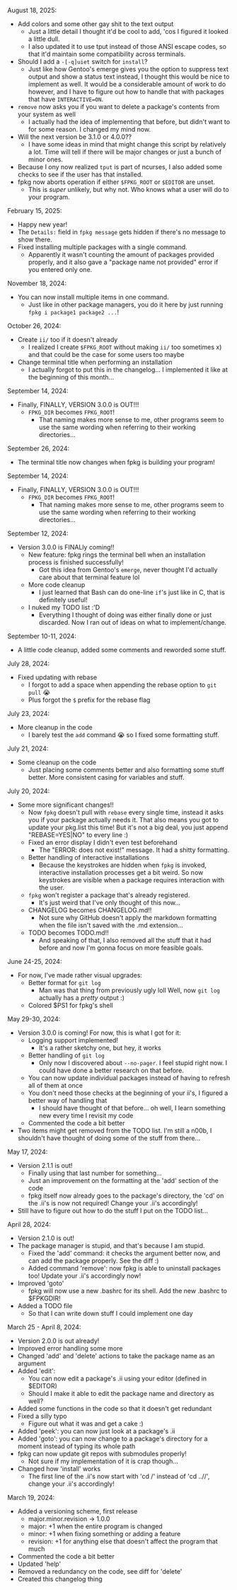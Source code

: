 August 18, 2025:
- Add colors and some other gay shit to the text output
  - Just a little detail I thought it'd be cool to add,
    'cos I figured it looked a little dull.
  - I also updated it to use tput instead of those ANSI
    escape codes, so that it'd maintain some compatibility
    across terminals.
- Should I add a `-[-q]uiet` switch for `install`?
  - Just like how Gentoo's emerge gives you the option to
    suppress text output and show a status text instead,
    I thought this would be nice to implement as well.
    It would be a considerable amount of work to do
    however, and I have to figure out how to handle that
    with packages that have `INTERACTIVE=ON`.
- `remove` now asks you if you want to delete a package's
  contents from your system as well
  - I actually had the idea of implementing that before, but
    didn't want to for some reason. I changed my mind now.
- Will the next version be 3.1.0 or 4.0.0??
  - I have some ideas in mind that might change this script by
    relatively a lot. Time will tell if there will be major
    changes or just a bunch of minor ones.
- Because I ony now realized `tput` is part of ncurses, I also
  added some checks to see if the user has that installed.
- fpkg now aborts operation if either `$FPKG_ROOT` or `$EDITOR`
  are unset.
  - This is _super_ unlikely, but why not. Who knows what a
    user will do to your program.

February 15, 2025:
- Happy new year!
- The `Details:` field in `fpkg message` gets hidden if there's
  no message to show there.
- Fixed installing multiple packages with a single command.
  - Apparently it wasn't counting the amount of packages
    provided properly, and it also gave a "package name
	not provided" error if you entered only one.

November 18, 2024:
- You can now install multiple items in one command.
  - Just like in other package managers, you do it here by
    just running `fpkg i package1 package2 ...`!

October 26, 2024:
- Create `ii/` too if it doesn't already
  - I realized I create `$FPKG_ROOT` without making `ii/`
    too sometimes x) and that could be the case for some
    users too maybe
- Change terminal title when performing an installation
  - I actually forgot to put this in the changelog... I
    implemented it like at the beginning of this month...

September 14, 2024:
- Finally, FINALLY, VERSION 3.0.0 is OUT!!!
  - `FPKG_DIR` becomes `FPKG_ROOT`!
    - That naming makes more sense to me, other programs
      seem to use the same wording when referring to their
	  working directories...

September 26, 2024:
- The terminal title now changes when fpkg is building your
  program!

September 14, 2024:
- Finally, FINALLY, VERSION 3.0.0 is OUT!!!
  - `FPKG_DIR` becomes `FPKG_ROOT`!
    - That naming makes more sense to me, other programs
      seem to use the same wording when referring to their
	  working directories...

September 12, 2024:
- Version 3.0.0 is FINALly coming!!
  - New feature: fpkg rings the terminal bell when an
    installation process is finished successfully!
    - Got this idea from Gentoo's `emerge`, never
      thought I'd actually care about that terminal
	  feature lol
  - More code cleanup
    - I just learned that Bash can do one-line `if`'s
      just like in C, that is definitely useful!
  - I nuked my TODO list :'D
    - Everything I thought of doing was either finally
      done or just discarded. Now I ran out of ideas on
	  what to implement/change.

September 10-11, 2024:
- A little code cleanup, added some comments and
  reworded some stuff.

July 28, 2024:
- Fixed updating with rebase
  - I forgot to add a space when appending the rebase
    option to `git pull` :sob:
  - Plus forgot the `$` prefix for the rebase flag

July 23, 2024:
- More cleanup in the code
  - I barely test the `add` command :sob: so I
    fixed some formatting stuff.

July 21, 2024:
- Some cleanup on the code
  - Just placing some comments better and also
    formatting some stuff better. More consistent
	casing for variables and stuff.

July 20, 2024:
- Some more significant changes!!
  - Now `fpkg` doesn't pull with `rebase` every
    single time, instead it asks you if your
	package actually needs it.
	That also means you got to update your
	pkg.list this time! But it's not a big deal,
	you just append "REBASE=YES|NO" to every line
	:)
  - Fixed an error display I didn't even test
    beforehand
	- The "ERROR: <pkg> does not exist!" message.
	  It had a shitty formatting.
  - Better handling of interactive installations
    - Because the keystrokes are hidden when `fpkg`
      is invoked, interactive installation
	  processes get a bit weird. So now keystrokes
	  are visible when a package requires
	  interaction with the user.
  - `fpkg` won't register a package that's already
    registered.
	- It's just weird that I've only thought of this
	  now...
  - CHANGELOG becomes CHANGELOG.md!!
    - Not sure why GitHub doesn't apply the
	  markdown formatting when the file isn't saved
	  with the .md extension...
  - TODO becomes TODO.md!!
    - And speaking of that, I also removed all the
	  stuff that it had before and now I'm gonna
	  focus on more feasible goals.

June 24-25, 2024:
- For now, I've made rather visual upgrades:
  - Better format for `git log`
    - Man was that thing from previously ugly loll
	  Well, now `git log` actually has a *pretty*
	  output :)
  - Colored $PS1 for fpkg's shell

May 29-30, 2024:
- Version 3.0.0 is coming! For now, this is what I
  got for it:
  - Logging support implemented!
    - It's a rather sketchy one, but hey, it works
  - Better handling of `git log`
    - Only now I discovered about `--no-pager`.
	  I feel stupid right now. I could have done a
	  better research on that before.
  - You can now update individual packages instead
    of having to refresh all of them at once
  - You don't need those checks at the beginning of
    your ii's, I figured a better way of handling
	that
	- I should have thought of that before... oh
	  well, I learn something new every time I 
	  revisit my code
  - Commented the code a bit better
- Two items might get removed from the TODO list.
  I'm still a n00b, I shouldn't have thought of
  doing some of the stuff from there...

May 17, 2024:
- Version 2.1.1 is out!
  - Finally using that last number for something...
  - Just an improvement on the formatting at the 
    'add' section of the code
  - fpkg itself now already goes to the package's
    directory, the 'cd' on the .ii's is now not
	required! Change your .ii's accordingly!
- Still have to figure out how to do the stuff I
  put on the TODO list...

April 28, 2024:
- Version 2.1.0 is out!
- The package manager is stupid, and that's because I am
  stupid.
  - Fixed the 'add' command: it checks the argument
    better now, and can add the package properly.
	See the diff :)
  - Added command 'remove': now fpkg is able to uninstall
  	packages too! Update your .ii's accordingly now!
- Improved 'goto'
  - fpkg will now use a new .bashrc for its shell. Add
    the new .bashrc to $FPKGDIR!
- Added a TODO file
  - So that I can write down stuff I could implement one
    day

March 25 - April 8, 2024:
- Version 2.0.0 is out already!
- Improved error handling some more
- Changed 'add' and 'delete' actions to take the package
  name as an argument
- Added 'edit':
  - You can now edit a package's .ii using your editor
    (defined in $EDITOR)
  - Should I make it able to edit the package name and
    directory as well?
- Added some functions in the code so that it doesn't get
  redundant
- Fixed a silly typo
  - Figure out what it was and get a cake :)
- Added 'peek': you can now just look at a package's .ii
- Added 'goto': you can now change to a package's
  directory for a moment instead of typing its whole path
- fpkg can now update git repos with submodules properly!
  - Not sure if my implementation of it is crap though...
- Changed how 'install' works
  - The first line of the .ii's now start with
    'cd <pkg>/' instead of 'cd ../<pkg>/', change your
	.ii's accordingly!

March 19, 2024:
- Added a versioning scheme, first release
  - major.minor.revision -> 1.0.0
  - major: +1 when the entire program is changed
  - minor: +1 when fixing something or adding a feature
  - revision: +1 for anything else that doesn't affect
    the program that much
- Commented the code a bit better
- Updated 'help'
- Removed a redundancy on the code, see diff for 'delete'
- Created this changelog thing
